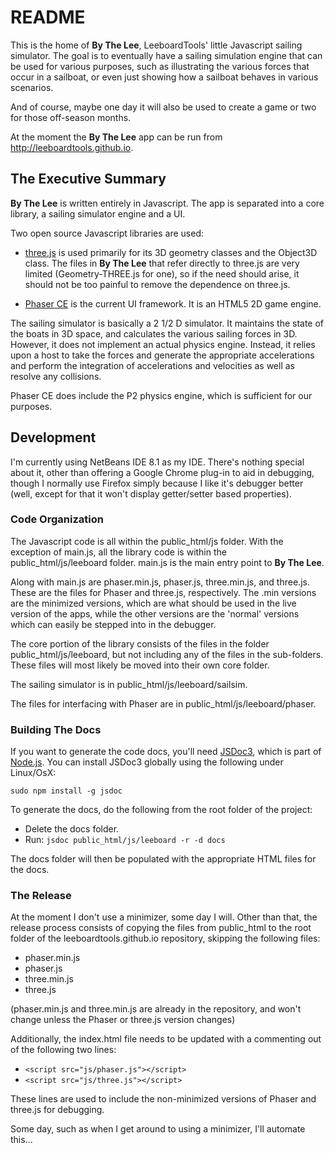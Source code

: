 # README #

This is the home of **By The Lee**, LeeboardTools' little Javascript sailing simulator. The goal is to eventually have a sailing simulation engine that can be used for various purposes, such as illustrating the various forces that occur in a sailboat, or even just showing how a sailboat behaves in various scenarios.

And of course, maybe one day it will also be used to create a game or two for those off-season months.

At the moment the **By The Lee** app can be run from http://leeboardtools.github.io.

## The Executive Summary ##
**By The Lee** is written entirely in Javascript. The app is separated into a core library, a sailing simulator engine and a UI.

Two open source Javascript libraries are used:

* [three.js](https://threejs.org/) is used primarily for its 3D geometry classes and the Object3D class. The files in **By The Lee** that refer directly to three.js are very limited (Geometry-THREE.js for one), so if the need should arise, it should not be too painful to remove the dependence on three.js.

* [Phaser CE](https://github.com/photonstorm/phaser-ce/blob/master/README.md) is the current UI framework. It is an HTML5 2D game engine.

The sailing simulator is basically a 2 1/2 D simulator. It maintains the state of the boats in 3D space, and calculates the various sailing forces in 3D. However, it does not implement an actual physics engine. Instead, it relies upon a host to take the forces and generate the appropriate accelerations and perform the integration of accelerations and velocities as well as resolve any collisions.

Phaser CE does include the P2 physics engine, which is sufficient for our purposes.


## Development ##
I'm currently using NetBeans IDE 8.1 as my IDE. There's nothing special about it, other than offering a Google Chrome plug-in to aid in debugging, though I normally use Firefox simply because I like it's debugger better (well, except for that it won't display getter/setter based properties).


### Code Organization ###
The Javascript code is all within the public_html/js folder. With the exception of main.js, all the library code is within the public_html/js/leeboard folder. main.js is the main entry point to **By The Lee**.

Along with main.js are phaser.min.js, phaser.js, three.min.js, and three.js. These are the files for Phaser and three.js, respectively. The .min versions are the minimized versions, which are what should be used in the live version of the apps, while the other versions are the 'normal' versions which can easily be stepped into in the debugger.

The core portion of the library consists of the files in the folder public_html/js/leeboard, but not including any of the files in the sub-folders. These files will most likely be moved into their own core folder.

The sailing simulator is in public_html/js/leeboard/sailsim.

The files for interfacing with Phaser are in public_html/js/leeboard/phaser.

### Building The  Docs ###
If you want to generate the code docs, you'll need [JSDoc3](http://usejsdoc.org/), which is part of [Node.js](https://nodejs.org). You can install JSDoc3 globally using the following under Linux/OsX:

`sudo npm install -g jsdoc`

To generate the docs, do the following from the root folder of the project:
* Delete the docs folder.
* Run: `jsdoc public_html/js/leeboard -r -d docs`

The docs folder will then be populated with the appropriate HTML files for the docs.


### The Release ###
At the moment I don't use a minimizer, some day I will.
Other than that, the release process consists of copying the files from public_html to the root folder of the leeboardtools.github.io repository, skipping the following files:

* phaser.min.js
* phaser.js
* three.min.js
* three.js

(phaser.min.js and three.min.js are already in the repository, and won't change unless the Phaser or three.js version changes)

Additionally, the index.html file needs to be updated with a commenting out of the following two lines:
* `<script src="js/phaser.js"></script>`
* `<script src="js/three.js"></script>`

These lines are used to include the non-minimized versions of Phaser and three.js for debugging.

Some day, such as when I get around to using a minimizer, I'll automate this...
